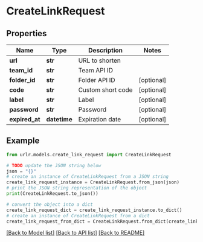 # CreateLinkRequest


## Properties

Name | Type | Description | Notes
------------ | ------------- | ------------- | -------------
**url** | **str** | URL to shorten | 
**team_id** | **str** | Team API ID | 
**folder_id** | **str** | Folder API ID | [optional] 
**code** | **str** | Custom short code | [optional] 
**label** | **str** | Label | [optional] 
**password** | **str** | Password | [optional] 
**expired_at** | **datetime** | Expiration date | [optional] 

## Example

```python
from urlr.models.create_link_request import CreateLinkRequest

# TODO update the JSON string below
json = "{}"
# create an instance of CreateLinkRequest from a JSON string
create_link_request_instance = CreateLinkRequest.from_json(json)
# print the JSON string representation of the object
print(CreateLinkRequest.to_json())

# convert the object into a dict
create_link_request_dict = create_link_request_instance.to_dict()
# create an instance of CreateLinkRequest from a dict
create_link_request_from_dict = CreateLinkRequest.from_dict(create_link_request_dict)
```
[[Back to Model list]](../README.md#documentation-for-models) [[Back to API list]](../README.md#documentation-for-api-endpoints) [[Back to README]](../README.md)


